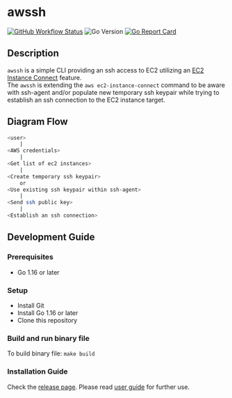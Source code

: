 # awssh
[![GitHub Workflow Status](https://img.shields.io/github/workflow/status/ardikabs/awssh/CI?style=flat-square)](https://github.com/ardikabs/awssh/actions?query=workflow%3ACI)
![Go Version](https://img.shields.io/badge/go%20version-%3E=1.16-61CFDD.svg?style=flat-square)
[![Go Report Card](https://goreportcard.com/badge/github.com/ardikabs/awssh?style=flat-square)](https://goreportcard.com/report/github.com/ardikabs/awssh)
## Description
`awssh` is a simple CLI providing an ssh access to EC2 utilizing an [EC2 Instance Connect](https://docs.aws.amazon.com/AWSEC2/latest/UserGuide/Connect-using-EC2-Instance-Connect.html) feature.<br>
The `awssh` is extending the `aws ec2-instance-connect` command to be aware with ssh-agent and/or populate new temporary ssh keypair while trying to establish an ssh connection to the EC2 instance target.

## Diagram Flow
```bash
<user>
    |
<AWS credentials>
    |
<Get list of ec2 instances>
    |
<Create temporary ssh keypair>
    or
<Use existing ssh keypair within ssh-agent>
    |
<Send ssh public key>
    |
<Establish an ssh connection>
```

## Development Guide
### Prerequisites
* Go 1.16 or later

### Setup
* Install Git
* Install Go 1.16 or later
* Clone this repository

### Build and run binary file
To build binary file: `make build`

### Installation Guide
Check the [release page](https://github.com/ardikabs/awssh/releases).
Please read [user guide](USAGE.md) for further use.
